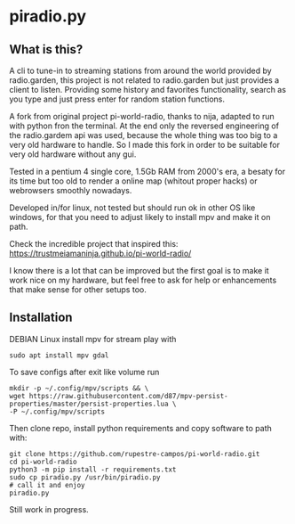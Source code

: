 # piradio.py

## What is this?

A cli to tune-in to streaming stations from around the world provided by radio.garden, 
this project is not related to radio.garden but just provides a client to listen.
Providing some history and favorites functionality, search as you type and just press enter for random station functions.

A fork from original project pi-world-radio, thanks to nija, adapted to run with python fron the terminal.
At the end only the reversed engineering of the radio.gardem api was used, because the whole thing
was too big to a very old hardware to handle. So I made this fork in order to 
be suitable for very old hardware without any gui.


Tested in a pentium 4 single core, 1.5Gb RAM from 2000's era, a besaty for its time but too old to render a 
online map (whitout proper hacks) or webrowsers smoothly nowadays.


Developed in/for linux, not tested but should run ok in other OS like windows, 
for that you need to adjust likely to install mpv and make it on path.

Check the incredible  project that inspired this:
https://trustmeiamaninja.github.io/pi-world-radio/

I know there is a lot that can be improved but the first goal is to make it work nice on my hardware,
but feel free to ask for help or enhancements that make sense for other setups too.

## Installation

DEBIAN Linux
install mpv for stream play with

```sudo apt install mpv gdal```

To save configs after exit like volume run

```
mkdir -p ~/.config/mpv/scripts && \ 
wget https://raw.githubusercontent.com/d87/mpv-persist-properties/master/persist-properties.lua \
-P ~/.config/mpv/scripts
```

Then clone repo, install python requirements and copy software to path with:

```
git clone https://github.com/rupestre-campos/pi-world-radio.git
cd pi-world-radio
python3 -m pip install -r requirements.txt
sudo cp piradio.py /usr/bin/piradio.py
# call it and enjoy 
piradio.py
```

Still work in progress.

